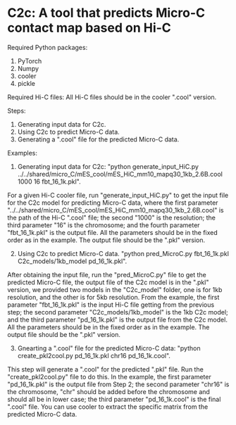 # C2c: A tool that predicts Micro-C contact map based on Hi-C
Required Python packages:
  1. PyTorch
  2. Numpy
  3. cooler
  4. pickle

Required Hi-C files: All Hi-C files should be in the cooler ".cool" version. 

Steps:
  1. Generating input data for C2c.
  2. Using C2c to predict Micro-C data.
  3. Generating a ".cool" file for the predicted Micro-C data.

Examples:
1. Generating input data for C2c:
   "python generate_input_HiC.py ../../shared/micro_C/mES_cool/mES_HiC_mm10_mapq30_1kb_2.6B.cool 1000 16 fbt_16_1k.pkl".

For a given Hi-C cooler file, run "generate_input_HiC.py" to get the input file for the C2c model for predicting Micro-C data, where the first parameter "../../shared/micro_C/mES_cool/mES_HiC_mm10_mapq30_1kb_2.6B.cool" is the path of the Hi-C ".cool" file; the second "1000" is the resolution; the third parameter "16" is the chromosome; and the fourth parameter "fbt_16_1k.pkl" is the output file. All the parameters should be in the fixed order as in the example. The output file should be the ".pkl" version.

2. Using C2c to predict Micro-C data.
   "python pred_MicroC.py fbt_16_1k.pkl C2c_models/1kb_model pd_16_1k.pkl".

After obtaining the input file, run the "pred_MicroC.py" file to get the predicted Micro-C file, the output file of the C2c model is in the ".pkl" version, we provided two models in the "C2c_model" folder, one is for 1kb resolution, and the other is for 5kb resolution. From the example, the first parameter "fbt_16_1k.pkl" is the input Hi-C file getting from the previous step; the second parameter "C2c_models/1kb_model" is the 1kb C2c model; and the third parameter "pd_16_1k.pkl" is the output file from the C2c model. All the parameters should be in the fixed order as in the example. The output file should be the ".pkl" version.

3. Gnearting a ".cool" file for the predicted Micro-C data:
    "python create_pkl2cool.py pd_16_1k.pkl chr16 pd_16_1k.cool".

This step will generate a ".cool" for the predicted ".pkl" file. Run the "create_pkl2cool.py" file to do this. In the example, the first parameter "pd_16_1k.pkl" is the output file from Step 2; the second parameter "chr16" is the chromosome, "chr" should be added before the chromosome and should all be in lower case; the third parameter "pd_16_1k.cool" is the final ".cool" file. You can use cooler to extract the specific matrix from the predicted Micro-C data. 
